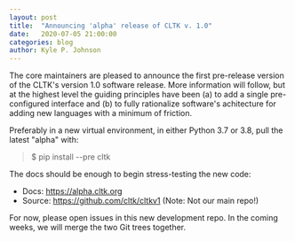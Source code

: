 ```yaml
---
layout: post
title:  "Announcing 'alpha' release of CLTK v. 1.0"
date:   2020-07-05 21:00:00
categories: blog
author: Kyle P. Johnson
---
```


The core maintainers are pleased to announce the first pre-release version of the CLTK's version 1.0 software release. More information will follow, but at the highest level the guiding principles have been (a) to add a single pre-configured interface and (b) to fully rationalize software's achitecture for adding new languages with a minimum of friction.

Preferably in a new virtual environment, in either Python 3.7 or 3.8, pull the latest "alpha" with:

> $ pip install --pre cltk

The docs should be enough to begin stress-testing the new code:

- Docs: <https://alpha.cltk.org>
- Source: <https://github.com/cltk/cltkv1> (Note: Not our main repo!)

For now, please open issues in this new development repo. In the coming weeks, we will merge the two Git trees together.
